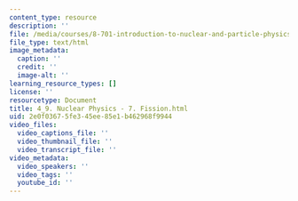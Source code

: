 ```yaml
---
content_type: resource
description: ''
file: /media/courses/8-701-introduction-to-nuclear-and-particle-physics-fall-2020/4_9-nuclear-physics-7-fission.html
file_type: text/html
image_metadata:
  caption: ''
  credit: ''
  image-alt: ''
learning_resource_types: []
license: ''
resourcetype: Document
title: 4_9. Nuclear Physics - 7. Fission.html
uid: 2e0f0367-5fe3-45ee-85e1-b462968f9944
video_files:
  video_captions_file: ''
  video_thumbnail_file: ''
  video_transcript_file: ''
video_metadata:
  video_speakers: ''
  video_tags: ''
  youtube_id: ''
---
```

